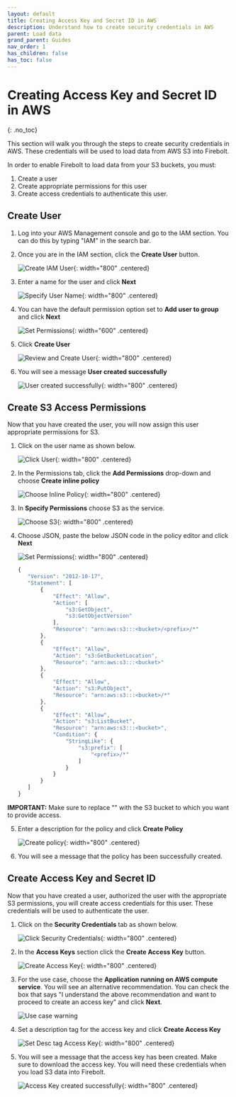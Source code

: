 ```yaml
---
layout: default
title: Creating Access Key and Secret ID in AWS
description: Understand how to create security credentials in AWS
parent: Load data
grand_parent: Guides
nav_order: 1
has_children: false
has_toc: false
---
```

# Creating Access Key and Secret ID in AWS
{: .no_toc}

This section will walk you through the steps to create security credentials in AWS. These credentials will be used to load data from AWS S3 into Firebolt.

In order to enable Firebolt to load data from your S3 buckets, you must:
  1. Create a user
  2. Create appropriate permissions for this user
  3. Create access credentials to authenticate this user. 

## Create User

1. Log into your AWS Management console and go to the IAM section. You can do this by typing "IAM" in the search bar.

2. Once you are in the IAM section, click the **Create User**  button.

   ![Create IAM User](../../assets/images/Create_User_Dialog.png){: width="800" .centered}

3. Enter a name for the user and click **Next**

    ![Specify User Name](../../assets/images/Specify_User_Name.png){: width="800" .centered}

4. You can have the default permission option set to **Add user to group** and click **Next**

    ![Set Permissions](../../assets/images/Set_Permissions.png){: width="600" .centered}

5. Click **Create User**

    ![Review and Create User](../../assets/images/Review_Create_User.png){: width="800" .centered}

6. You will see a message **User created successfully**

    ![User created successfully](../../assets/images/User_Created_Successfully.png){: width="800" .centered}

## Create S3 Access Permissions

Now that you have created the user, you will now assign this user appropriate permissions for S3. 

1. Click on the user name as shown below.

   ![Click User](../../assets/images/Click_User.png){: width="800" .centered}

2. In the Permissions tab, click the **Add Permissions** drop-down and choose **Create inline policy**

   ![Choose Inline Policy](../../assets/images/Choose_Iniline_Permissions.png){: width="800" .centered}

3. In **Specify Permissions** choose S3 as the service. 

   ![Choose S3](../../assets/images/Choose_S3.png){: width="800" .centered}

4. Choose JSON, paste the below JSON code in the policy editor and click **Next**

   ![Set Permissions](../../assets/images/Specify_Permissions.png){: width="800" .centered}

   ```javascript
   {
      "Version": "2012-10-17",
      "Statement": [
          {
              "Effect": "Allow",
              "Action": [
                  "s3:GetObject",
                  "s3:GetObjectVersion"
              ],
              "Resource": "arn:aws:s3:::<bucket>/<prefix>/*"
          },
          {
              "Effect": "Allow",
              "Action": "s3:GetBucketLocation",
              "Resource": "arn:aws:s3:::<bucket>"
          },
          {
              "Effect": "Allow",
              "Action": "s3:PutObject",
              "Resource": "arn:aws:s3:::<bucket>/*"
          },
          {
              "Effect": "Allow",
              "Action": "s3:ListBucket",
              "Resource": "arn:aws:s3:::<bucket>",
              "Condition": {
                  "StringLike": {
                      "s3:prefix": [
                          "<prefix>/*"
                      ]
                  }
              }
          }
      ]
   }
   ```
**IMPORTANT:** Make sure to replace "<bucket>"  with the S3 bucket to which you want to provide access.

5. Enter a description for the policy and click **Create Policy**

   ![Create policy](../../assets/images/Create_Policy.png){: width="800" .centered}

6. You will see a message that the policy has been successfully created.

## Create Access Key and Secret ID

Now that you have created a user, authorized the user with the appropriate S3 permissions, you will create access credentials for this user. These credentials will be used to authenticate the user.

1. Click on the **Security Credentials** tab as shown below.

   ![Click Security Credentials](../../assets/images/Choose_Security_Credentials.png){: width="800" .centered}

2. In the **Access Keys** section click the **Create Access Key** button.

   ![Create Access Key](../../assets/images/Create_Access_Keys.png){: width="800" .centered}

3. For the use case, choose the **Application running on AWS compute service**. You will see an alternative recommendation. You can check the box that says "I understand the above recommendation and want to proceed to create an access key" and click **Next**.

   ![Use case warning](../../assets/images/Access_Key_Use_Case.png)

4. Set a description tag for the access key and click **Create Access Key**

   ![Set Desc tag Access Key](../../assets/images/Description_Tag_Access_Key.png){: width="800" .centered}

5. You will see a message that the access key has been created. Make sure to download the access key. You will need these credentials when you load S3 data into Firebolt.

    ![Access Key created successfully](../../assets/images/Download_CSV_Access_Key.png){: width="800" .centered}

